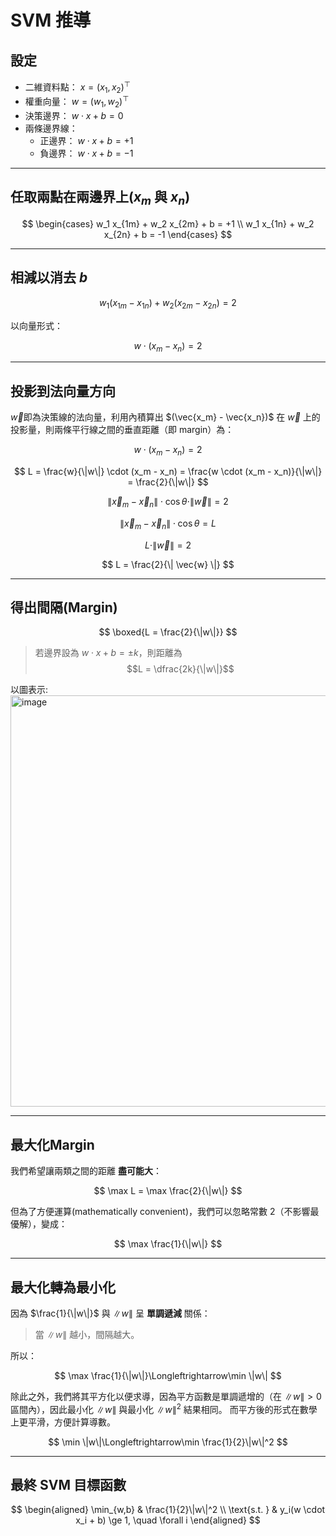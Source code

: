 # SVM 推導

## 設定
- 二維資料點： $x = (x_1, x_2)^\top$
- 權重向量： $w = (w_1, w_2)^\top$
- 決策邊界： $w \cdot x + b = 0$
- 兩條邊界線：
  - 正邊界： $w \cdot x + b = +1$
  - 負邊界： $w \cdot x + b = -1$

---

## 任取兩點在兩邊界上($x_{m}$ 與 $x_{n}$)
$$
\begin{cases}
w_1 x_{1m} + w_2 x_{2m} + b = +1 \\
w_1 x_{1n} + w_2 x_{2n} + b = -1
\end{cases}
$$

---

## 相減以消去 $b$
$$
w_1(x_{1m} - x_{1n}) + w_2(x_{2m} - x_{2n}) = 2
$$

以向量形式：

$$
w \cdot (x_m - x_n) = 2
$$

---

## 投影到法向量方向
$\vec{w}$即為決策線的法向量，利用內積算出 $(\vec{x_m} - \vec{x_n})$ 在 $\vec{w}$ 上的投影量，則兩條平行線之間的垂直距離（即 margin）為：

$$
w \cdot (x_m - x_n) = 2
$$

$$
L = \frac{w}{\|w\|} \cdot (x_m - x_n)
   = \frac{w \cdot (x_m - x_n)}{\|w\|}
   = \frac{2}{\|w\|}
$$

$$
\| \vec{x}_m - \vec{x}_n \| \cdot \cos\theta \cdot \| \vec{w} \| = 2
$$

$$
\| \vec{x}_m - \vec{x}_n \| \cdot \cos\theta = L
$$

$$
L \cdot \| \vec{w} \| = 2
$$

$$
L = \frac{2}{\| \vec{w} \|}
$$


---

## 得出間隔(Margin)
$$
\boxed{L = \frac{2}{\|w\|}}
$$

> 若邊界設為 $w \cdot x + b = \pm k$，則距離為  
> $$L = \dfrac{2k}{\|w\|}$$

以圖表示:
<img width="910" height="658" alt="image" src="https://github.com/user-attachments/assets/46870fba-61f1-4101-b32c-80d977f76dfd" /> <br>

---

## 最大化Margin 
我們希望讓兩類之間的距離 **盡可能大**：

$$
\max L = \max \frac{2}{\|w\|}
$$

但為了方便運算(mathematically convenient)，我們可以忽略常數 2（不影響最優解），變成：

$$
\max \frac{1}{\|w\|}
$$

---

## 最大化轉為最小化 
因為 $\frac{1}{\|w\|}$ 與 $\|w\|$ 呈 **單調遞減** 關係：

> 當 $\|w\|$ 越小，間隔越大。

所以：

$$
\max \frac{1}{\|w\|}\Longleftrightarrow\min \|w\|
$$

除此之外，我們將其平方化以便求導，因為平方函數是單調遞增的（在 $\|w\|>0$ 區間內），因此最小化 $\|w\|$ 與最小化 $\|w\|^2$ 結果相同。 
而平方後的形式在數學上更平滑，方便計算導數。

$$
\min \|w\|\Longleftrightarrow\min \frac{1}{2}\|w\|^2
$$


---

## 最終 SVM 目標函數

$$
\begin{aligned}
\min_{w,b} & \frac{1}{2}\|w\|^2 \\
\text{s.t. } & y_i(w \cdot x_i + b) \ge 1, \quad \forall i
\end{aligned}
$$
